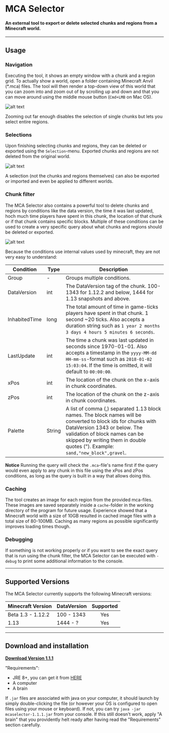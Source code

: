 # MCA Selector
#### An external tool to export or delete selected chunks and regions from a Minecraft world.
---

## Usage
### Navigation
Executing the tool, it shows an empty window with a chunk and a region grid. To actually show a world, open a folder containing Minecraft Anvil (\*.mca) files. The tool will then render a top-down view of this world that you can zoom into and zoom out of by scrolling up and down and that you can move around using the middle mouse button (```Cmd+LMB``` on Mac OS).

![alt text](https://raw.githubusercontent.com/Querz/mcaselector/assets/assets/mca_selector_default.png "MCA Selector window showing chunk and region grid")

Zooming out far enough disables the selection of single chunks but lets you select entire regions.

### Selections
Upon finishing selecting chunks and regions, they can be deleted or exported using the ```Selection```-menu. Exported chunks and regions are not deleted from the original world.

![alt text](https://raw.githubusercontent.com/Querz/mcaselector/assets/assets/mca_selector_selections.png "MCA Selector window showing chunk and region selection export")

A selection (not the chunks and regions themselves) can also be exported or imported and even be applied to different worlds.

### Chunk filter
The MCA Selector also contains a powerful tool to delete chunks and regions by conditions like the data version, the time it was last updated, hoch much time players have spent in this chunk, the location of that chunk or if that chunk contains specific blocks. Multiple of these conditions can be used to create a very specific query about what chunks and regions should be deleted or exported.

![alt text](https://raw.githubusercontent.com/Querz/mcaselector/assets/assets/mca_selector_filter_chunks.png "MCA Selector window showing the chunk filter")

Because the conditions use internal values used by minecraft, they are not very easy to understand:

| Condition | Type | Description |
| --------- | ----- | ----------- |
| Group | - | Groups multiple conditions. |
| DataVersion | int | The DataVersion tag of the chunk. 100-1343 for 1.12.2 and below, 1444 for 1.13 snapshots and above. |
| InhabitedTime | long | The total amount of time in game-ticks players have spent in that chunk. 1 second ~20 ticks. Also accepts a duration string such as ```1 year 2 months 3 days 4 hours 5 minutes 6 seconds```. |
| LastUpdate | int | The time a chunk was last updated in seconds since 1970-01-01. Also accepts a timestamp in the ```yyyy-MM-dd HH-mm-ss```-format such as ```2018-01-02 15:03:04```. If the time is omitted, it will default to ```00:00:00```. |
| xPos | int | The location of the chunk on the x-axis in chunk coordinates. |
| zPos | int | The location of the chunk on the z-axis in chunk coordinates. |
| Palette | String | A list of comma (,) separated 1.13 block names. The block names will be converted to block ids for chunks with DataVersion 1343 or below. The validation of block names can be skipped by writing them in double quotes ("). Example: ```sand,"new_block",gravel```.|

**Notice**
Running the query will check the ```.mca```-file's name first if the query would even apply to any chunk in this file using the xPos and zPos conditions, as long as the query is built in a way that allows doing this.

### Caching
The tool creates an image for each region from the provided mca-files. These images are saved separately inside a ```cache```-folder in the working directory of the program for future usage. Experience showed that a Minecraft world with a size of 10GB resulted in cached image files with a total size of 80-100MB. Caching as many regions as possible significantly improves loading times though.

### Debugging
If something is not working properly or if you want to see the exact query that is run using the chunk filter, the MCA Selector can be executed with ```-debug``` to print some additional information to the console.

---
## Supported Versions
The MCA Selector currently supports the following Minecraft versions:

| Minecraft Version | DataVersion | Supported |
| ----------------- | ----------- | :-------: |
| Beta 1.3 - 1.12.2 | 100 - 1343  | Yes       |
| 1.13              | 1444 - ?    | Yes       |

---

## Download and installation

[**Download Version 1.1.1**](https://github.com/Querz/mcaselector/releases/download/1.1.1/mcaselector-1.1.1.jar)

"Requirements":
* JRE 8+, you can get it from [HERE](http://www.oracle.com/technetwork/java/javase/downloads/jre8-downloads-2133155.html)
* A computer
* A brain

If ```.jar``` files are associated with java on your computer, it should launch by simply double-clicking the file (or however your OS is configured to open files using your mouse or keyboard). If not, you can try ```java -jar mcaselector-1.1.1.jar``` from your console. If this still doesn't work, apply "A brain" that you providently helt ready after having read the "Requirements" section carefully.
